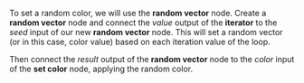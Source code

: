 To set a random color, we will use the **random vector** node. Create a **random vector** node and connect the *value* output of the **iterator** to the *seed* input of our new **random vector** node. This will set a random vector (or in this case, color value) based on each iteration value of the loop.

Then connect the *result* output of the **random vector** node to the *color* input of the **set color** node, applying the random color.
